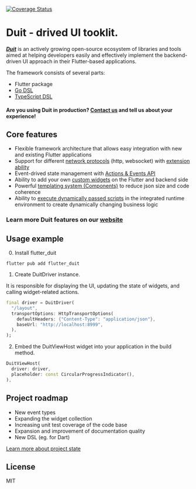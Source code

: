 [![Coverage Status](https://coveralls.io/repos/github/Duit-Foundation/flutter_duit/badge.svg?branch=main)](https://coveralls.io/github/Duit-Foundation/flutter_duit?branch=main)

# Duit - drived UI tooklit. 

[***Duit***](https://duit.pro/en/) is an actively growing open-source ecosystem of libraries and tools aimed at helping developers easily and effectively implement the backend-driven UI approach in their Flutter-based applications.

The framework consists of several parts:

- Flutter package
- [Go DSL](https://github.com/lesleysin/duit_go)
- [TypeScript DSL](https://github.com/lesleysin/duit_js)

#### Are you using Duit in production? [Contact us](mailto://duit_foundation@gmail.com) and tell us about your experience!

## Core features

- Flexible framework architecture that allows easy integration with new and existing Flutter applications
- Support for
  different [network protocols](https://duit.pro/en/docs/core_concepts/transport_layer) (http,
  websocket) with [extension ability](https://duit.pro/en/docs/advanced_tech/transport_override) 
- Event-drived state management with [Actions & Events API](https://duit.pro/en/docs/core_concepts/actions_events/)
- Ability to add your
  own [custom widgets](https://duit.pro/en/docs/advanced_tech/custom/about) on the Flutter and backend side
- Powerful [templating system (Components)](https://duit.pro/en/docs/advanced_tech/components/about) to reduce json size and code coherence
- Ability to [execute dynamically passed scripts](https://duit.pro/en/docs/advanced_tech/scripting) in the integrated runtime environment to create dynamically changing business logic

### Learn more Duit features on our [website](https://duit.pro/en/)

## Usage example
0. Install flutter_duit

```text
flutter pub add flutter_duit
```


1. Create DuitDriver instance.

It is responsible for displaying the UI, updating the state of widgets, and calling widget-related
actions.

```dart
final driver = DuitDriver(
  "/layout",
  transportOptions: HttpTransportOptions(
    defaultHeaders: {"Content-Type": "application/json"},
    baseUrl: "http://localhost:8999",
  ),
);
```

2. Embed the DuitViewHost widget into your application in the build method.

```dart
DuitViewHost(
  driver: driver,
  placeholder: const CircularProgressIndicator(),
),
```

## Project roadmap

- New event types
- Expanding the widget collection
- Increasing unit test coverage of the code base
- Expansion and improvement of documentation quality
- New DSL (eg. for Dart)

[Learn more about project state](https://github.com/Duit-Foundation/flutter_duit/issues)

## License

MIT



